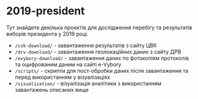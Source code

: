 # 2019-president

Тут знайдете декiлька проектiв для дослiдження перебiгу та результатiв виборiв президента у 2019 роцi.

- `/cvk-download/` - завантаження результатiв з сайту ЦВК
- `/drv-download/` - завантаження геолокацiйних даних з сайту ДРВ
- `/evybory-download/` - завантаження даних по фотокопiям протоколiв та оцифрованим даним на сайтi e-Vybory
- `/scripts/` - скрипти для пост-обробки даних пiсля завантаження та перед використанням у вiзуалiзацiях
- `/visualization/` - вiзуалiзацiя аналiтики з використанням завантажень описаних вище